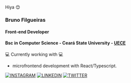 Hiya 😊

### Bruno Filgueiras
#### Front-end Developer
#### Bsc in Computer Science - Ceará State University - [UECE](http://www.uece.br/)

 💻 Currently working with 💻
- microfrontend development with React/Typescript.

[![INSTAGRAM](https://img.shields.io/badge/Instagram-gray?style=for-the-badge&logo=instagram)](https://www.instagram.com/fbfdsouza)
[![LINKEDIN](https://img.shields.io/badge/Linkedin-gray?style=for-the-badge&logo=linkedin)](https://www.linkedin.com/in/fbfdsouza)
[![TWITTER](https://img.shields.io/badge/Twitter-gray?style=for-the-badge&logo=twitter)](https://twitter.com/fbfdsouza)
